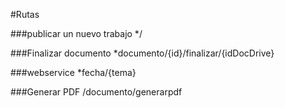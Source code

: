 
#Rutas

###publicar un nuevo trabajo
*/

###Finalizar documento 
*documento/{id}/finalizar/{idDocDrive}

###webservice
*fecha/{tema}

###Generar PDF
/documento/generarpdf

